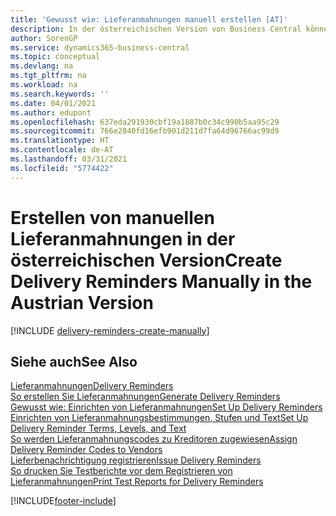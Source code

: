```yaml
---
title: 'Gewusst wie: Lieferanmahnungen manuell erstellen [AT]'
description: In der österreichischen Version von Business Central können Sie Lieferanmahnungen erstellen, wenn eine Bestellung nicht wie erwartet geliefert wurde.
author: SorenGP
ms.service: dynamics365-business-central
ms.topic: conceptual
ms.devlang: na
ms.tgt_pltfrm: na
ms.workload: na
ms.search.keywords: ''
ms.date: 04/01/2021
ms.author: edupont
ms.openlocfilehash: 637eda291930cbf19a1887b0c34c990b5aa95c29
ms.sourcegitcommit: 766e2840fd16efb901d211d7fa64d96766ac99d9
ms.translationtype: HT
ms.contentlocale: de-AT
ms.lasthandoff: 03/31/2021
ms.locfileid: "5774422"
---
```

# <a name="create-delivery-reminders-manually-in-the-austrian-version"></a><span data-ttu-id="4b9ec-103">Erstellen von manuellen Lieferanmahnungen in der österreichischen Version</span><span class="sxs-lookup"><span data-stu-id="4b9ec-103">Create Delivery Reminders Manually in the Austrian Version</span></span>


[!INCLUDE [delivery-reminders-create-manually](../includes/ATCHDE/delivery-reminders-create-manually.md)]

## <a name="see-also"></a><span data-ttu-id="4b9ec-104">Siehe auch</span><span class="sxs-lookup"><span data-stu-id="4b9ec-104">See Also</span></span>

[<span data-ttu-id="4b9ec-105">Lieferanmahnungen</span><span class="sxs-lookup"><span data-stu-id="4b9ec-105">Delivery Reminders</span></span>](delivery-reminders.md)  
[<span data-ttu-id="4b9ec-106">So erstellen Sie Lieferanmahnungen</span><span class="sxs-lookup"><span data-stu-id="4b9ec-106">Generate Delivery Reminders</span></span>](how-to-generate-delivery-reminders.md)  
[<span data-ttu-id="4b9ec-107">Gewusst wie: Einrichten von Lieferanmahnungen</span><span class="sxs-lookup"><span data-stu-id="4b9ec-107">Set Up Delivery Reminders</span></span>](how-to-set-up-delivery-reminders.md)  
[<span data-ttu-id="4b9ec-108">Einrichten von Lieferanmahnungsbestimmungen, Stufen und Text</span><span class="sxs-lookup"><span data-stu-id="4b9ec-108">Set Up Delivery Reminder Terms, Levels, and Text</span></span>](how-to-set-up-delivery-reminder-terms-levels-and-text.md)  
[<span data-ttu-id="4b9ec-109">So werden Lieferanmahnungscodes zu Kreditoren zugewiesen</span><span class="sxs-lookup"><span data-stu-id="4b9ec-109">Assign Delivery Reminder Codes to Vendors</span></span>](how-to-assign-delivery-reminder-codes-to-vendors.md)  
[<span data-ttu-id="4b9ec-110">Lieferbenachrichtigung registrieren</span><span class="sxs-lookup"><span data-stu-id="4b9ec-110">Issue Delivery Reminders</span></span>](how-to-issue-delivery-reminders.md)  
[<span data-ttu-id="4b9ec-111">So drucken Sie Testberichte vor dem Registrieren von Lieferanmahnungen</span><span class="sxs-lookup"><span data-stu-id="4b9ec-111">Print Test Reports for Delivery Reminders</span></span>](how-to-print-test-reports-for-delivery-reminders.md)  


[!INCLUDE[footer-include](../../includes/footer-banner.md)]